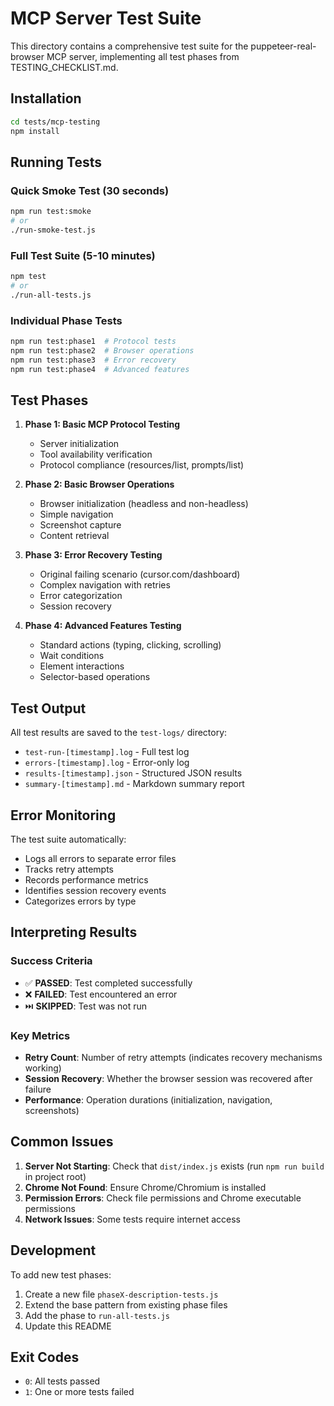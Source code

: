 # MCP Server Test Suite

This directory contains a comprehensive test suite for the puppeteer-real-browser MCP server, implementing all test phases from TESTING_CHECKLIST.md.

## Installation

```bash
cd tests/mcp-testing
npm install
```

## Running Tests

### Quick Smoke Test (30 seconds)
```bash
npm run test:smoke
# or
./run-smoke-test.js
```

### Full Test Suite (5-10 minutes)
```bash
npm test
# or
./run-all-tests.js
```

### Individual Phase Tests
```bash
npm run test:phase1  # Protocol tests
npm run test:phase2  # Browser operations
npm run test:phase3  # Error recovery
npm run test:phase4  # Advanced features
```

## Test Phases

1. **Phase 1: Basic MCP Protocol Testing**
   - Server initialization
   - Tool availability verification
   - Protocol compliance (resources/list, prompts/list)

2. **Phase 2: Basic Browser Operations**
   - Browser initialization (headless and non-headless)
   - Simple navigation
   - Screenshot capture
   - Content retrieval

3. **Phase 3: Error Recovery Testing**
   - Original failing scenario (cursor.com/dashboard)
   - Complex navigation with retries
   - Error categorization
   - Session recovery

4. **Phase 4: Advanced Features Testing**
   - Standard actions (typing, clicking, scrolling)
   - Wait conditions
   - Element interactions
   - Selector-based operations

## Test Output

All test results are saved to the `test-logs/` directory:

- `test-run-[timestamp].log` - Full test log
- `errors-[timestamp].log` - Error-only log
- `results-[timestamp].json` - Structured JSON results
- `summary-[timestamp].md` - Markdown summary report

## Error Monitoring

The test suite automatically:
- Logs all errors to separate error files
- Tracks retry attempts
- Records performance metrics
- Identifies session recovery events
- Categorizes errors by type

## Interpreting Results

### Success Criteria
- ✅ **PASSED**: Test completed successfully
- ❌ **FAILED**: Test encountered an error
- ⏭️ **SKIPPED**: Test was not run

### Key Metrics
- **Retry Count**: Number of retry attempts (indicates recovery mechanisms working)
- **Session Recovery**: Whether the browser session was recovered after failure
- **Performance**: Operation durations (initialization, navigation, screenshots)

## Common Issues

1. **Server Not Starting**: Check that `dist/index.js` exists (run `npm run build` in project root)
2. **Chrome Not Found**: Ensure Chrome/Chromium is installed
3. **Permission Errors**: Check file permissions and Chrome executable permissions
4. **Network Issues**: Some tests require internet access

## Development

To add new test phases:

1. Create a new file `phaseX-description-tests.js`
2. Extend the base pattern from existing phase files
3. Add the phase to `run-all-tests.js`
4. Update this README

## Exit Codes

- `0`: All tests passed
- `1`: One or more tests failed